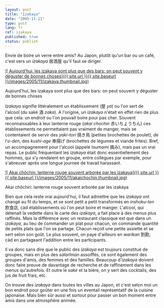 ```yaml
---
layout: post
title: "Izakaya"
date: "2005-11-21"
type: post
lang: fr
ref: izakaya
published: true
status: publish
---
```




Envie de boire un verre entre amis? Au Japon, plutôt qu'un bar ou un café, c'est vers un _izakaya_ 居酒屋 qu'il faut se diriger.

 

[![ Aujourd'hui, les izakaya sont plus que des bars: on peut souvent y déguster de bonnes choses]({{ site.url }}{{ site.baseurl }}/images/2005/11/izakaya.thumbnail.jpg)](http://www.japonophile.com/wp-content/uploads/2004-2006/izakaya.jpg " Aujourd'hui, les izakaya sont plus que des bars: on peut souvent y déguster de bonnes choses")

Aujourd'hui, les izakaya sont plus que des bars: on peut souvent y déguster de bonnes choses

_Izakaya_ signifie littéralement un établissement (屋 _ya_) ou l'on sert de l'alcool (du saké 酒 _zaka_). A l'origine, un _izakaya_ n'était en effet rien de plus que cela: un endroit ou l'on pouvait boire pour pas cher. Souvent reconnaissables à leur lanterne rouge (_akai chochin_ 赤いちょうちん) ces établissements ne permettaient pas vraiment de manger, mais se contentaient de servir des _yaki-tori_ 焼き鳥 (petites brochettes de poulet), de l'_o-den_, des _kushi-age_ 串揚げ (brochettes de légumes et viande frites). Bref, un accompagnement pour l'alcool (appelé _tsumami_ 摘み), mais pas un vrai repas. Le public fréquentant les _izakaya_ était donc essentiellement des hommes, qui s'y rendaient en groupe, entre collègues par exemple, pour s'abreuver après une longue journee de travail harassant.

[![ Akai chôchin: lanterne rouge souvent arborée par les izakaya]({{ site.url }}{{ site.baseurl }}/images/2005/11/akaichochin.thumbnail.jpg)](http://www.japonophile.com/wp-content/uploads/2004-2006/akaichochin.jpg " Akai chôchin: lanterne rouge souvent arborée par les izakaya")

Akai chôchin: lanterne rouge souvent arborée par les izakaya

Bien que cela reste vrai aujourd'hui, il faut admettre que les _izakaya_ ont changé au fil du temps, et se sont petit a petit transformés en _inshoku-ten_ 飲食店, càd établissements où l'on peut boire et manger. L'alcool, qui détenait la vedette dans le carte des _izakaya_, a fait place à des menus plus raffinés. Mais la différence avec un restaurant classique est que dans un _izakaya_, au lieu de commander un plat pour chacun, on commande quantité de petits plats que l'on se partage. Chacun reçoit une petite assiette et se sert selon son goût. Le plus souvent, on paye d'ailleurs en _warikan_ 割勘, càd en partageant l'addition entre les participants.

Il va donc sans dire que le public des _izakaya_ est toujours constitué de groupes, mais en plus des _salarîman_ assoiffés, ce sont également des groupes d'amis, des femmes et des familles. Beaucoup d'_izakaya_ doivent donc faire preuve de davantage de recherche et de raffinement dans les menus qu'autrefois. Et outre le _saké_ et la bière, on y sert des cocktails, des jus de fruit frais, etc.

On trouve des _izakaya_ dans toutes les villes au Japon, et c'est selon moi un bon endroit pour goûter en une fois un eventail représentatif de la cuisine japonaise. Mais bien sûr aussi et surtout pour passer un bon moment entre amis dans une atmosphère animée.


